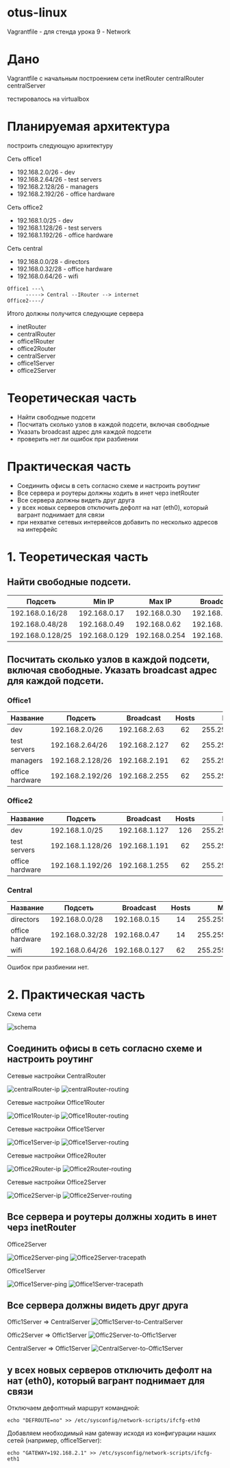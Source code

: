 # otus-linux
Vagrantfile - для стенда урока 9 - Network

# Дано
Vagrantfile с начальным  построением сети
inetRouter
centralRouter
centralServer

тестировалось на virtualbox

# Планируемая архитектура
построить следующую архитектуру

Сеть office1
- 192.168.2.0/26      - dev
- 192.168.2.64/26    - test servers
- 192.168.2.128/26  - managers
- 192.168.2.192/26  - office hardware

Сеть office2
- 192.168.1.0/25      - dev
- 192.168.1.128/26  - test servers
- 192.168.1.192/26  - office hardware


Сеть central
- 192.168.0.0/28    - directors
- 192.168.0.32/28  - office hardware
- 192.168.0.64/26  - wifi

```
Office1 ---\
      -----> Central --IRouter --> internet
Office2----/
```
Итого должны получится следующие сервера
- inetRouter
- centralRouter
- office1Router
- office2Router
- centralServer
- office1Server
- office2Server

# Теоретическая часть
- Найти свободные подсети
- Посчитать сколько узлов в каждой подсети, включая свободные
- Указать broadcast адрес для каждой подсети
- проверить нет ли ошибок при разбиении

# Практическая часть
- Соединить офисы в сеть согласно схеме и настроить роутинг
- Все сервера и роутеры должны ходить в инет черз inetRouter
- Все сервера должны видеть друг друга
- у всех новых серверов отключить дефолт на нат (eth0), который вагрант поднимает для связи
- при нехватке сетевых интервейсов добавить по несколько адресов на интерфейс



# 1. Теоретическая часть

## Найти свободные подсети.

|Подсеть|Min IP|Max IP|Broadcast|Hosts|Mask|
|---|---|---|---|:---:|---|
|192.168.0.16/28|192.168.0.17|192.168.0.30|192.168.0.31|14|255.255.255.240|
|192.168.0.48/28|192.168.0.49|192.168.0.62|192.168.0.63|14|255.255.255.240|
|192.168.0.128/25|192.168.0.129|192.168.0.254|192.168.0.254|126|255.255.255.128|

##  Посчитать сколько узлов в каждой подсети, включая свободные. Указать broadcast адрес для каждой подсети.

### Office1

|Название|Подсеть|Broadcast|Hosts|Mask|
|---|---|---|:---:|---|
|dev|192.168.2.0/26|192.168.2.63|62|255.255.255.192|
|test servers|192.168.2.64/26|192.168.2.127|62|255.255.255.192|
|managers|192.168.2.128/26|192.168.2.191|62|255.255.255.192|
|office hardware|192.168.2.192/26|192.168.2.255|62|255.255.255.192|

### Office2

|Название|Подсеть|Broadcast|Hosts|Mask|
|---|---|---|:---:|---|
|dev|192.168.1.0/25|192.168.1.127|126|255.255.255.128|
|test servers|192.168.1.128/26|192.168.1.191|62|255.255.255.192|
|office hardware|192.168.1.192/26|192.168.1.255|62|255.255.255.192|


### Central

|Название|Подсеть|Broadcast|Hosts|Mask|
|---|---|---|:---:|---|
|directors|192.168.0.0/28|192.168.0.15|14|255.255.255.240|
|office hardware|192.168.0.32/28|192.168.0.47|14|255.255.255.240|
|wifi|192.168.0.64/26|192.168.0.127|62|255.255.255.192|

Ошибок при разбиении нет.


# 2. Практическая часть

Схема сети

![schema](pics/schema.jpg)

## Соединить офисы в сеть согласно схеме и настроить роутинг

Сетевые настройки CentralRouter

![centralRouter-ip](pics/2020-05-03*18-48-07.png)
![centralRouter-routing](pics/2020-05-03*18-48-52.png)

Сетевые настройки Office1Router

![Office1Router-ip](pics/2020-05-03*18-50-49.png)
![Office1Router-routing](pics/2020-05-03*18-51-10.png)

Сетевые настройки Office1Server

![Office1Server-ip](pics/2020-05-03*18-53-25.png)
![Office1Server-routing](pics/2020-05-03*18-53-42.png)

Сетевые настройки Office2Router

![Office2Router-ip](pics/2020-05-03*18-54-38.png)
![Office2Router-routing](pics/2020-05-03*18-54-49.png)

Сетевые настройки Office2Server

![Office2Server-ip](pics/2020-05-03*18-55-09.png)
![Office2Server-routing](pics/2020-05-03*18-55-20.png)

## Все сервера и роутеры должны ходить в инет черз inetRouter

Office2Server

![Office2Server-ping](pics/2020-05-03*18-56-15.png)
![Office2Server-tracepath](pics/2020-05-03*18-56-53.png)

Office1Server

![Office1Server-ping](pics/2020-05-03*18-57-20.png)
![Office1Server-tracepath](pics/2020-05-03*19-48-45.png)

## Все сервера должны видеть друг друга

Offic1Server => CentralServer
![Offic1Server-to-CentralServer](pics/2020-05-03*18-58-41.png)

Offic2Server => Offic1Server
![Offic2Server-to-Offic1Server](pics/2020-05-03*18-59-11.png)

CentralServer => Offic1Server
![CentralServer-to-Offic1Server](pics/2020-05-03*19-02-54.png)

## у всех новых серверов отключить дефолт на нат (eth0), который вагрант поднимает для связи

Отключаем дефолтный маршрут командной:

```
echo "DEFROUTE=no" >> /etc/sysconfig/network-scripts/ifcfg-eth0 
```

Добавляем необходимый нам gateway исходя из конфигурации наших сетей (например, office1Server):

```
echo "GATEWAY=192.168.2.1" >> /etc/sysconfig/network-scripts/ifcfg-eth1
```
